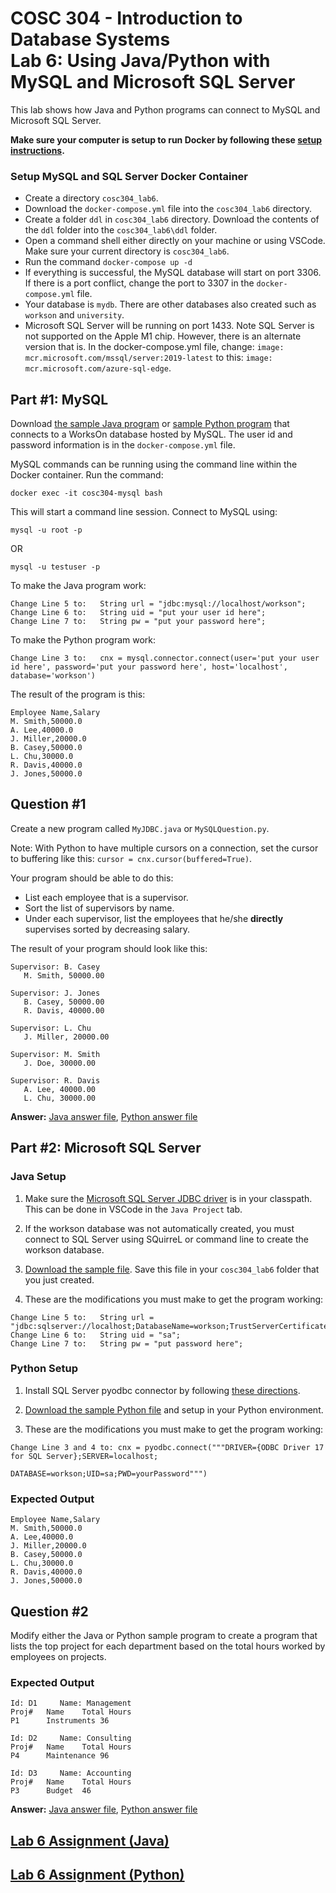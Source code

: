 # COSC 304 - Introduction to Database Systems<br>Lab 6: Using Java/Python with MySQL and Microsoft SQL Server

This lab shows how Java and Python programs can connect to MySQL and Microsoft SQL Server.

**Make sure your computer is setup to run Docker by following these [setup instructions](../setup).**

### Setup MySQL and SQL Server Docker Container

 - Create a directory `cosc304_lab6`.
 - Download the `docker-compose.yml` file into the `cosc304_lab6` directory. 
 - Create a folder `ddl` in `cosc304_lab6` directory. Download the contents of the `ddl` folder into the `cosc304_lab6\ddl` folder.
 - Open a command shell either directly on your machine or using VSCode. Make sure your current directory is `cosc304_lab6`.
 - Run the command `docker-compose up -d`
 - If everything is successful, the MySQL database will start on port 3306. If there is a port conflict, change the port to 3307 in the `docker-compose.yml` file.
 - Your database is `mydb`. There are other databases also created such as `workson` and `university`.
 - Microsoft SQL Server will be running on port 1433. Note SQL Server is not supported on the Apple M1 chip. However, there is an alternate version that is. In the docker-compose.yml file, change: `image: mcr.microsoft.com/mssql/server:2019-latest` to this: `image: mcr.microsoft.com/azure-sql-edge`.

 
## Part #1: MySQL

Download [the sample Java program](code/TestJDBCMySQL.java) or [sample Python program](code/PythonQueryExample.py) that connects to a WorksOn database hosted by MySQL. 
The user id and password information is in the `docker-compose.yml` file.

MySQL commands can be running using the command line within the Docker container. Run the command:

```
docker exec -it cosc304-mysql bash
```

This will start a command line session. Connect to MySQL using:

```
mysql -u root -p
```
OR
```
mysql -u testuser -p
```

To make the Java program work:

```
Change Line 5 to:	String url = "jdbc:mysql://localhost/workson";
Change Line 6 to:	String uid = "put your user id here";
Change Line 7 to:	String pw = "put your password here";
```

To make the Python program work:

```
Change Line 3 to:	cnx = mysql.connector.connect(user='put your user id here', password='put your password here', host='localhost', database='workson')
```

The result of the program is this:

```
Employee Name,Salary
M. Smith,50000.0
A. Lee,40000.0
J. Miller,20000.0
B. Casey,50000.0
L. Chu,30000.0
R. Davis,40000.0
J. Jones,50000.0
```

## Question #1

Create a new program called `MyJDBC.java` or `MySQLQuestion.py`.

Note: With Python to have multiple cursors on a connection, set the cursor to buffering like this: `cursor = cnx.cursor(buffered=True)`.

Your program should be able to do this:

- List each employee that is a supervisor.
- Sort the list of supervisors by name.
- Under each supervisor, list the employees that he/she <b>directly</b> supervises sorted by decreasing salary.

The result of your program should look like this:

```
Supervisor: B. Casey
   M. Smith, 50000.00

Supervisor: J. Jones
   B. Casey, 50000.00
   R. Davis, 40000.00

Supervisor: L. Chu
   J. Miller, 20000.00

Supervisor: M. Smith
   J. Doe, 30000.00
   
Supervisor: R. Davis
   A. Lee, 40000.00
   L. Chu, 30000.00
```
**Answer:**  [Java answer file](code/MyJDBC.java), [Python answer file](code/MySQLQuestion.py)

## Part #2: Microsoft SQL Server

### Java Setup

1. Make sure the [Microsoft SQL Server JDBC driver](code/mssql-jdbc-11.2.0.jre11.jar) is in your classpath. This can be done in VSCode in the `Java Project` tab.

2. If the workson database was not automatically created, you must connect to SQL Server using SQuirreL or command line to create the workson database. 

3. [Download the sample file](code/TestJdbcSqlServer.java).  Save this file in your `cosc304_lab6` folder that you just created. 

4. These are the modifications you must make to get the program working:

```
Change Line 5 to:	String url = "jdbc:sqlserver://localhost;DatabaseName=workson;TrustServerCertificate=True";
Change Line 6 to:	String uid = "sa";
Change Line 7 to:	String pw = "put password here";
```

### Python Setup

1. Install SQL Server pyodbc connector by following [these directions](https://docs.microsoft.com/en-us/sql/connect/python/python-driver-for-sql-server).

2. [Download the sample Python file](code/PythonSQLServer.py) and setup in your Python environment.

3. These are the modifications you must make to get the program working:

```
Change Line 3 and 4 to:	cnx = pyodbc.connect("""DRIVER={ODBC Driver 17 for SQL Server};SERVER=localhost;
							DATABASE=workson;UID=sa;PWD=yourPassword""")
```

### Expected Output

```
Employee Name,Salary
M. Smith,50000.0
A. Lee,40000.0
J. Miller,20000.0
B. Casey,50000.0
L. Chu,30000.0
R. Davis,40000.0
J. Jones,50000.0
```

## Question #2

Modify either the Java or Python sample program to create a program that lists the top project for each department based on the total hours worked by employees on projects.

### Expected Output

```
Id: D1     Name: Management
Proj#	Name	Total Hours
P1   	Instruments	36

Id: D2     Name: Consulting
Proj#	Name	Total Hours
P4   	Maintenance	96

Id: D3     Name: Accounting
Proj#	Name	Total Hours
P3   	Budget	46
```

**Answer:**  [Java answer file](code/SqlServerQuestion.java), [Python answer file](code/SqlServerQuestion.py)

## [Lab 6 Assignment (Java)](assignJava/)

## [Lab 6 Assignment (Python)](assignPython/)

